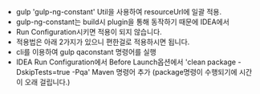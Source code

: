 - gulp 'gulp-ng-constant' Util을 사용하여 resourceUrl에 일괄 적용.
- gulp-ng-constant는 build시 plugin을 통해 동작하기 때문에 IDEA에서
- Run Configuration시키면 적용이 되지 않습니다.
- 적용법은 아래 2가지가 있으니 편한걸로 적용하시면 됩니다.
 - cli를 이용하여 gulp qaconstant 명령어를 실행
 - IDEA Run Configuration에서 Before Launch옵션에서 'clean package -DskipTests=true -Pqa' Maven 명령어 추가 (package명령이 수행되기에 시간이 오래 걸립니다.)